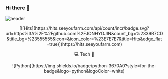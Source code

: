 ### Hi there 👋

<!--
**JONHYOJIN/JONHYOJIN** is a ✨ _special_ ✨ repository because its `README.md` (this file) appears on your GitHub profile.

Here are some ideas to get you started:

- 🔭 I’m currently working on ...
- 🌱 I’m currently learning ...
- 👯 I’m looking to collaborate on ...
- 🤔 I’m looking for help with ...
- 💬 Ask me about ...
- 📫 How to reach me: ...
- 😄 Pronouns: ...
- ⚡ Fun fact: ...
-->
![header](https://capsule-render.vercel.app/api?type=wave&color=auto&height=300&section=header&text=👋🏻JONHYOJIN&fontSize=90)

<p align="center"> [![Hits](https://hits.seeyoufarm.com/api/count/incr/badge.svg?url=https%3A%2F%2Fgithub.com%2FJONHYOJIN&count_bg=%2339B7CD&title_bg=%23555555&icon=&icon_color=%23E7E7E7&title=Hits&edge_flat=true)](https://hits.seeyoufarm.com) </p>

<p align="center">💻 Tech 🐣</p>

<p align="center"> ![Python](https://img.shields.io/badge/python-3670A0?style=for-the-badge&logo=python&logoColor=white) </p>

